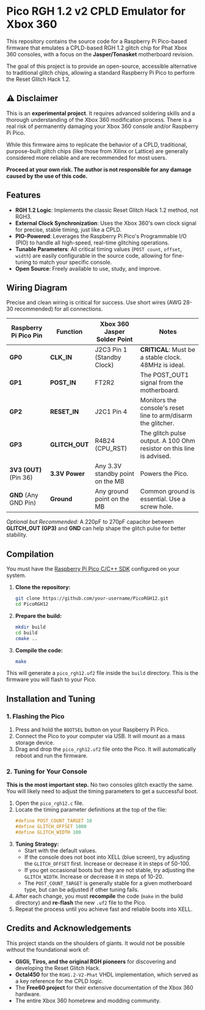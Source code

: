 # Pico RGH 1.2 v2 CPLD Emulator for Xbox 360

This repository contains the source code for a Raspberry Pi Pico-based firmware that emulates a CPLD-based RGH 1.2 glitch chip for Phat Xbox 360 consoles, with a focus on the **Jasper/Tonasket** motherboard revision.

The goal of this project is to provide an open-source, accessible alternative to traditional glitch chips, allowing a standard Raspberry Pi Pico to perform the Reset Glitch Hack 1.2.

## ⚠️ Disclaimer

This is an **experimental project**. It requires advanced soldering skills and a thorough understanding of the Xbox 360 modification process. There is a real risk of permanently damaging your Xbox 360 console and/or Raspberry Pi Pico.

While this firmware aims to replicate the behavior of a CPLD, traditional, purpose-built glitch chips (like those from Xilinx or Lattice) are generally considered more reliable and are recommended for most users.

**Proceed at your own risk. The author is not responsible for any damage caused by the use of this code.**

## Features

*   **RGH 1.2 Logic**: Implements the classic Reset Glitch Hack 1.2 method, not RGH3.
*   **External Clock Synchronization**: Uses the Xbox 360's own clock signal for precise, stable timing, just like a CPLD.
*   **PIO-Powered**: Leverages the Raspberry Pi Pico's Programmable I/O (PIO) to handle all high-speed, real-time glitching operations.
*   **Tunable Parameters**: All critical timing values (`POST count`, `offset`, `width`) are easily configurable in the source code, allowing for fine-tuning to match your specific console.
*   **Open Source**: Freely available to use, study, and improve.

## Wiring Diagram

Precise and clean wiring is critical for success. Use short wires (AWG 28-30 recommended) for all connections.

| Raspberry Pi Pico Pin | Function         | Xbox 360 Jasper Solder Point      | Notes                                                              |
| --------------------- | ---------------- | --------------------------------- | ------------------------------------------------------------------ |
| **GP0**               | **CLK_IN**       | J2C3 Pin 1 (Standby Clock)        | **CRITICAL**: Must be a stable clock. 48MHz is ideal.              |
| **GP1**               | **POST_IN**      | FT2R2                             | The POST_OUT1 signal from the motherboard.                         |
| **GP2**               | **RESET_IN**     | J2C1 Pin 4                        | Monitors the console's reset line to arm/disarm the glitcher.      |
| **GP3**               | **GLITCH_OUT**   | R4B24 (CPU_RST)                   | The glitch pulse output. A 100 Ohm resistor on this line is advised. |
| **3V3 (OUT)** (Pin 36)    | **3.3V Power**   | Any 3.3V standby point on the MB  | Powers the Pico.                                                   |
| **GND** (Any GND Pin)     | **Ground**       | Any ground point on the MB        | Common ground is essential. Use a screw hole.                      |

*Optional but Recommended:* A 220pF to 270pF capacitor between **GLITCH_OUT (GP3)** and **GND** can help shape the glitch pulse for better stability.

## Compilation

You must have the [Raspberry Pi Pico C/C++ SDK](https://github.com/raspberrypi/pico-sdk) configured on your system.

1.  **Clone the repository:**
    ```bash
    git clone https://github.com/your-username/PicoRGH12.git
    cd PicoRGH12
    ```

2.  **Prepare the build:**
    ```bash
    mkdir build
    cd build
    cmake ..
    ```

3.  **Compile the code:**
    ```bash
    make
    ```

This will generate a `pico_rgh12.uf2` file inside the `build` directory. This is the firmware you will flash to your Pico.

## Installation and Tuning

### 1. Flashing the Pico

1.  Press and hold the `BOOTSEL` button on your Raspberry Pi Pico.
2.  Connect the Pico to your computer via USB. It will mount as a mass storage device.
3.  Drag and drop the `pico_rgh12.uf2` file onto the Pico. It will automatically reboot and run the firmware.

### 2. Tuning for Your Console

**This is the most important step.** No two consoles glitch exactly the same. You will likely need to adjust the timing parameters to get a successful boot.

1.  Open the `pico_rgh12.c` file.
2.  Locate the timing parameter definitions at the top of the file:
    ```c
    #define POST_COUNT_TARGET 10
    #define GLITCH_OFFSET 1000
    #define GLITCH_WIDTH 100
    ```
3.  **Tuning Strategy:**
    *   Start with the default values.
    *   If the console does not boot into XELL (blue screen), try adjusting the `GLITCH_OFFSET` first. Increase or decrease it in steps of 50-100.
    *   If you get occasional boots but they are not stable, try adjusting the `GLITCH_WIDTH`. Increase or decrease it in steps of 10-20.
    *   The `POST_COUNT_TARGET` is generally stable for a given motherboard type, but can be adjusted if other tuning fails.
4.  After each change, you must **recompile** the code (`make` in the build directory) and **re-flash** the new `.uf2` file to the Pico.
5.  Repeat the process until you achieve fast and reliable boots into XELL.

## Credits and Acknowledgements

This project stands on the shoulders of giants. It would not be possible without the foundational work of:

*   **GliGli, Tiros, and the original RGH pioneers** for discovering and developing the Reset Glitch Hack.
*   **Octal450** for the `RGH1.2-V2-Phat` VHDL implementation, which served as a key reference for the CPLD logic.
*   The **Free60 project** for their extensive documentation of the Xbox 360 hardware.
*   The entire Xbox 360 homebrew and modding community.
